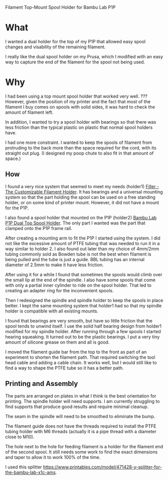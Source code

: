 Filament Top-Mount Spool Holder for Bambu Lab P1P

# What

I wanted a dual holder for the top of my P1P that allowed easy spool changes and visability of the
remaining filament.

I really like the dual spool holder on my Prusa, which I modified with an easy way to capture the
end of the filament for the spool not being used.

# Why

I had been using a top mount spool holder that worked very well. ??? However, given the position of my printer and the fact that most of the filament I buy comes on spools with solid sides, it was hard to check the amount of filament left.


In addition, I wanted to try a spool holder with bearings so that there was less friction than
the typical plastic on plastic that normal spool holders have.

I had one more constraint. I wanted to keep the spools of filament from protruding to the back more than the space required for the cord, with its straight out plug. (I designed my poop chute to also fit in that amount of space.)

## How

I found a very nice system that seemed to meet my needs (holder1) [Filler - The Customizable Filament Holder](https://www.thingiverse.com/thing:3020026).
It has bearings and a universal mounting system so that the part holding the spool can be
used on a free standing holder, or on some kind of printer mount. However, it did not have a mount for the P1P.

I also found a spool holder that mounted on the P1P (holder2) [Bambu Lab P1P Dual Top Spool Holder](https://www.printables.com/model/441742-bambu-lab-p1p-dual-top-spool-holder).
The only part I wanted was the part that clamped onto the P1P frame rail.

After creating a mounting arm to fit the P1P I started using the system. I did not like the excessive amount of PTFE tubing that was needed to run it in a way similar to holder 2. I also found out later than my choice of 4mm/2mm tubing commonly sold as Bowden tube is not the best when filament is being pulled and the tube is just a guide. BBL tubing has an internal diameter of 2.5mm to make it have less friction.

After using it for a while I found that sometimes the spools would climb over the small lip at the end of the spindle. I also have some spools that come with only a partial inner cylinder to ride on the spool holder. That led to creating an adapter ring for the inconvenient spools.

Then I redesigned the spindle and spindle holder to keep the spools in place better. I kept the same mounting system that holder1 had so that my spindle holder is compatible with all existing mounts.

I found that bearings are very smooth, but have so little friction that the spool tends to unwind itself. I use the solid half bearing design from holder1 modified for my spindle holder. After running through a few spools I started hearing squeaking. It turned out to be the plastic bearings. I put a very tiny amount of silicone grease on them and all is good.

I moved the filament guide bar from the top to the front as part of an experiment to shorten the filament path. That required switching the tool head cable and adding a cable chain. It works well, but I would still like to find a way to shape the PTFE tube so it has a better path.

## Printing and Assembly

The parts are arranged on plates in what I think is the best orientation for printing. The spindle holder will need supports. I am currently struggling to find supports that produce good results and require minimal cleanup.

The seam in the spindle will need to be smoothed to eliminate the bump.

The filament guide does not have the threads required to install the PTFE tubing holder with M6 threads (actually it is a pipe thread with a diameter close to M10).

The hole next to the hole for feeding filament is a holder for the filament end of the second spool. It still needs some work to find the exact dimensions and taper to allow it to work 100% of the time.

I used this splitter https://www.printables.com/model/471428-y-splitter-for-the-bambu-lab-x1c-ams.